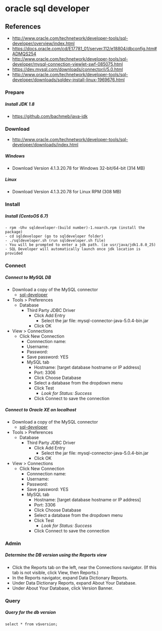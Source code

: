 # oracle sql developer

## References
* http://www.oracle.com/technetwork/developer-tools/sql-developer/overview/index.html
* https://docs.oracle.com/cd/E17781_01/server.112/e18804/dbconfig.htm#ADMQS254
* http://www.oracle.com/technetwork/developer-tools/sql-developer/mysql-connection-viewlet-swf-085075.html
* https://dev.mysql.com/downloads/connector/j/5.0.html
* http://www.oracle.com/technetwork/developer-tools/sql-developer/downloads/sqldev-install-linux-1969676.html

### Prepare

##### Install JDK 1.8
* https://github.com/bachmeb/java-jdk

### Download
* http://www.oracle.com/technetwork/developer-tools/sql-developer/downloads/index.html

##### Windows
* Download Version 4.1.3.20.78 for Windows 32-bit/64-bit (314 MB)

##### Linux
* Download Version 4.1.3.20.78 for Linux RPM (308 MB)

### Install

##### Install (CentoOS 6.7)
    - rpm -Uhv sqldeveloper-(build number)-1.noarch.rpm (install the package)
    - cd sqldeveloper (go to sqldeveloper folder)
    - ./sqldeveloper.sh (run sqldeveloper.sh file)
    - You will be prompted to enter a jdk path. (ie usr/java/jdk1.8.0_25)
    - SQL Developer will automatically launch once jdk location is provided


### Connect

##### Connect to MySQL DB
* Download a copy of the MySQL connector
  * [sql-developer](/docs/sql-developer.md)
* Tools > Preferences
  * Database
    * Third Party JDBC Driver
      * Click Add Entry
        * Select the jar file: mysql-connector-java-5.0.4-bin.jar
      * Click OK
* View > Connections
  * Click New Connection
    * Connnection name:
    * Username: 
    * Password: 
    * Save password: YES
    * MySQL tab
      * Hostname: [target database hostname or IP address]
      * Port: 3306
      * Click Choose Database
      * Select a database from the dropdown menu
      * Click Test
        * *Look for Status: Success*
      * Click Connect to save the connection

##### Connect to Oracle XE on localhost
* Download a copy of the MySQL connector
  * [sql-developer](/docs/sql-developer.md)
* Tools > Preferences
  * Database
    * Third Party JDBC Driver
      * Click Add Entry
        * Select the jar file: mysql-connector-java-5.0.4-bin.jar
      * Click OK
* View > Connections
  * Click New Connection
    * Connnection name:
    * Username: 
    * Password: 
    * Save password: YES
    * MySQL tab
      * Hostname: [target database hostname or IP address]
      * Port: 3306
      * Click Choose Database
      * Select a database from the dropdown menu
      * Click Test
        * *Look for Status: Success*
      * Click Connect to save the connection

### Admin

##### Determine the DB version using the Reports view
* Click the Reports tab on the left, near the Connections navigator. (If this tab is not visible, click View, then Reports.)
* In the Reports navigator, expand Data Dictionary Reports.
* Under Data Dictionary Reports, expand About Your Database.
* Under About Your Database, click Version Banner.

### Query

##### Query for the db version
```
select * from v$version;
```
